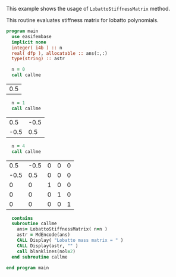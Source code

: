 This example shows the usage of `LobattoStiffnessMatrix` method.

This routine evaluates stiffness matrix for lobatto polynomials.

```fortran
program main
  use easifembase
  implicit none
  integer( i4b ) :: n
  real( dfp ), allocatable :: ans(:,:)
  type(string) :: astr
```

```fortran
  n = 0
  call callme
```

|     |
|-----|
| 0.5 |

```fortran
  n = 1
  call callme
```

|      |      |
|------|------|
| 0.5  | -0.5 |
| -0.5 | 0.5  |

```fortran
  n = 4
  call callme
```

|      |      |   |   |   |
|------|------|---|---|---|
| 0.5  | -0.5 | 0 | 0 | 0 |
| -0.5 | 0.5  | 0 | 0 | 0 |
| 0    | 0    | 1 | 0 | 0 |
| 0    | 0    | 0 | 1 | 0 |
| 0    | 0    | 0 | 0 | 1 |

```fortran
  contains
  subroutine callme
    ans= LobattoStiffnessMatrix( n=n )
    astr = MdEncode(ans)
    CALL Display( "Lobatto mass matrix = " )
    CALL Display(astr, "" )
    call blanklines(nol=2)
  end subroutine callme
```

```fortran
end program main
```
